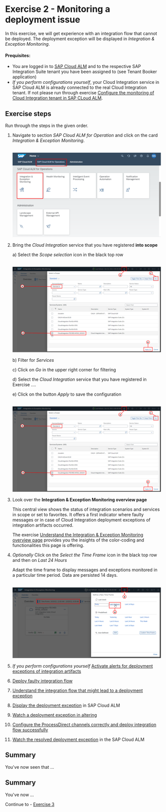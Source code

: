 # Exercise 2 - Monitoring a deployment issue

In this exercise, we will get experience with an integration flow that cannot be deployed. The deployment exception will be displayed in *Integration & Exception Monitoring*. 

#### Prequisites:

- You are logged in to [SAP Cloud ALM](https://teched22-cloudalm-003.authentication.eu10.hana.ondemand.com/) and to the respective SAP Integration Suite tenant you have been assigned to (see Tenant Booker application)
- *If you perform configurations yourself*, your Cloud Integration service in SAP Cloud ALM is already connected to the real Cloud Integration tenant. If not please run through exercise [Configure the monitoring of Cloud Integration tenant in SAP CLoud ALM](../ex1/readme.md).

## Exercise steps

Run through the steps in the given order.

1.	Navigate to section *SAP Cloud ALM for Operation* and click on the card *Integration & Exception Monitoring*.

     <br>![](/exercises/ex1/images/CALMLandingIntExMon.png)

2. Bring the *Cloud Integration* service that you have registered **into scope**

   a) Select the *Scope selection* icon in the black top row

     <br>![](/exercises/ex2/images/ScopeSelectionService.png)

   b)  Filter for *Services*

   c)  Click on *Go* in the upper right corner for filtering

   d)  Select the *Cloud Integration* service that you have registered in Exercise ....

   e)  Click on the button *Apply* to save the configuration

     <br>![](/exercises/ex2/images/ScopeSelectionService.png)

3.	Look over the **Integration & Exception Monitoring overview page**

     This central view shows the status of integration scenarios and services in scope or set to favorites. It offers a first indicator where faulty messages or in case of Cloud Integration deployment exceptions of integration artifacts occurred.

     The exercise [Understand the Integration & Exception Monitoring overview page](./ex21/readme.md) provides you the insights of the color-coding and functionalities this page is offering.

4.	*Optionally* Click on the *Select the Time Frame* icon in the black top row and then on *Last 24 Hours*

     Adapt the time frame to display messages and exceptions monitored in a particular time period. Data are persisted 14 days. 

     <br>![](/exercises/ex2/images/IMTimeFrame.png) 
       
5. *If you perform configurations yourself* [Activate alerts for deployment exceptions of integration artifacts](./ex22/readme.md)

5. [Deploy faulty integration flow](./ex23/readme.md)

6. [Understand the integration flow that might lead to a deployment exception](./ex20/readme.md)

7. [Display the deployment exception](./ex24/readme.md) in SAP Cloud ALM

8. [Watch a deployment exception in altering](/exercises/ex2/ex25)

8. [Configure the ProcessDirect channels correctly and deploy integration flow successfully](./ex26/)

9. [Watch the resolved deployment exception](./ex27/) in the SAP Cloud ALM

## Summary

You've now seen that ...


<!--
## Exercise 2.1 Sub Exercise 1 Description

After completing these steps you will have created...

1. Click here.
<br>![](/exercises/ex2/images/02_01_0010.png)

2.	Insert this line of code.
```abap
response->set_text( |Hello ABAP World! | ). 
```

## Exercise 2.2 Sub Exercise 2 Description

After completing these steps you will have...

1.	Enter this code.
```abap
DATA(lt_params) = request->get_form_fields(  ).
READ TABLE lt_params REFERENCE INTO DATA(lr_params) WITH KEY name = 'cmd'.
  IF sy-subrc = 0.
    response->set_status( i_code = 200
                     i_reason = 'Everything is fine').
    RETURN.
  ENDIF.

```
-->


## Summary

You've now ...

Continue to - [Exercise 3](../ex3/README.md)
